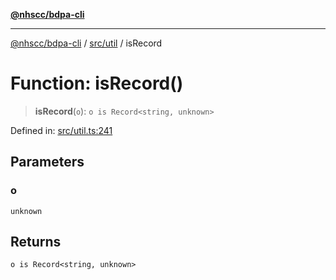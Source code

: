 [**@nhscc/bdpa-cli**](../../../README.md)

***

[@nhscc/bdpa-cli](../../../README.md) / [src/util](../README.md) / isRecord

# Function: isRecord()

> **isRecord**(`o`): `o is Record<string, unknown>`

Defined in: [src/util.ts:241](https://github.com/nhscc/bdpa-cli/blob/ff937d5fa5de96938ab72f8ce38af693e479fb18/src/util.ts#L241)

## Parameters

### o

`unknown`

## Returns

`o is Record<string, unknown>`
